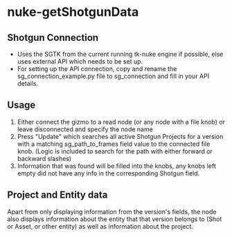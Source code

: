 # nuke-getShotgunData

## Shotgun Connection
- Uses the SGTK from the current running tk-nuke engine if possible, else uses external API which needs to be set up.
- For setting up the API connection, copy and rename the sg_connection_example.py file to sg_connection and fill in your API details.


## Usage
1) Either connect the gizmo to a read node (or any node with a file knob) or leave disconnected and specify the node name
2) Press "Update" which searches all active Shotgun Projects for a version with a matching sg_path_to_frames field value to the connected file knob.
(Logic is included to search for the path with either forward or backward slashes)
3) Information that was found will be filled into the knobs, any knobs left empty did not have any info in the corresponding Shotgun field.

## Project and Entity data
Apart from only displaying information from the version's fields, the node also displays information about the entity that that version belongs to (Shot or Asset, or other entity) as well as information about the project.
 
